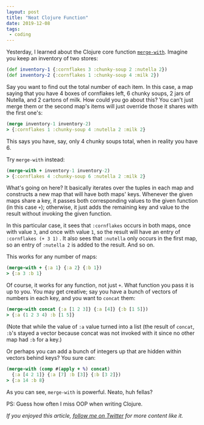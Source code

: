 ```yaml
---
layout: post
title: "Neat Clojure Function"
date: 2019-12-08
tags:
 - coding
---
```


Yesterday, I learned about the Clojure core function [`merge-with`](https://clojuredocs.org/clojure.core/merge-with). Imagine you keep an inventory of two stores:

```clojure
(def inventory-1 {:cornflakes 3 :chunky-soup 2 :nutella 2})
(def inventory-2 {:cornflakes 1 :chunky-soup 4 :milk 2})
```

Say you want to find out the total number of each item. In this case, a map saying that you have 4 boxes of cornflakes left, 6 chunky soups, 2 jars of Nutella, and 2 cartons of milk. How could you go about this? You can't just merge them or the second map's items will just override those it shares with the first one's:

```clojure
(merge inventory-1 inventory-2)
> {:cornflakes 1 :chunky-soup 4 :nutella 2 :milk 2}
```

This says you have, say, only 4 chunky soups total, when in reality you have 6.

Try `merge-with` instead:

```clojure
(merge-with + inventory-1 inventory-2)
> {:cornflakes 4 :chunky-soup 6 :nutella 2 :milk 2}
```

What's going on here? It basically iterates over the tuples in each map and constructs a new map that will have both maps' keys. Whenever the given maps share a key, it passes both corresponding values to the given function (in this case `+`); otherwise, it just adds the remaining key and value to the result without invoking the given function.

In this particular case, it sees that `:cornflakes` occurs in both maps, once with value `3`, and once with value `1`, so the result will have an entry of `:cornflakes (+ 3 1)` . It also sees that `:nutella` only occurs in the first map, so an entry of `:nutella 2` is added to the result. And so on.

This works for any number of maps:

```clojure
(merge-with + {:a 1} {:a 2} {:b 1})
> {:a 3 :b 1}
```

Of course, it works for any function, not just `+`. What function you pass it is up to you. You may get creative; say you have a bunch of vectors of numbers in each key, and you want to `concat` them:

```clojure
(merge-with concat {:a [1 2 3]} {:a [4]} {:b [1 5]})
> {:a (1 2 3 4) :b [1 5]}
```

(Note that while the value of `:a` value turned into a list (the result of `concat`, `:b`'s stayed a vector because concat was not invoked with it since no other map had `:b` for a key.)

Or perhaps you can add a bunch of integers up that are hidden within vectors behind keys? You sure can:

```clojure
(merge-with (comp #(apply + %) concat)
  {:a [4 2 1]} {:a [7] :b [3]} {:b [3 2]})
> {:a 14 :b 8}
```

As you can see, `merge-with` is powerful. Neato, huh fellas?

PS: Guess how often I miss OOP when writing Clojure.

*If you enjoyed this article, [follow me on Twitter](https://twitter.com/dchackethal) for more content like it.*
